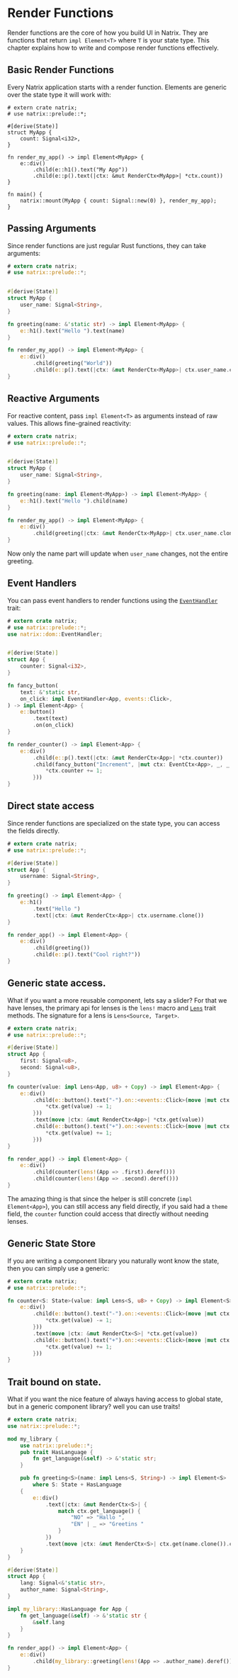 # Render Functions

Render functions are the core of how you build UI in Natrix. They are functions that return `impl Element<T>` where `T` is your state type. This chapter explains how to write and compose render functions effectively.

## Basic Render Functions

Every Natrix application starts with a render function. Elements are generic over the state type it will work with:

```rust,no_run
# extern crate natrix;
# use natrix::prelude::*;

#[derive(State)]
struct MyApp {
    count: Signal<i32>,
}

fn render_my_app() -> impl Element<MyApp> {
    e::div()
        .child(e::h1().text("My App"))
        .child(e::p().text(|ctx: &mut RenderCtx<MyApp>| *ctx.count))
}

fn main() {
    natrix::mount(MyApp { count: Signal::new(0) }, render_my_app);
}
```

## Passing Arguments

Since render functions are just regular Rust functions, they can take arguments:

```rust
# extern crate natrix;
# use natrix::prelude::*;


#[derive(State)]
struct MyApp {
    user_name: Signal<String>,
}

fn greeting(name: &'static str) -> impl Element<MyApp> {
    e::h1().text("Hello ").text(name)
}

fn render_my_app() -> impl Element<MyApp> {
    e::div()
        .child(greeting("World"))
        .child(e::p().text(|ctx: &mut RenderCtx<MyApp>| ctx.user_name.clone()))
}
```

## Reactive Arguments

For reactive content, pass `impl Element<T>` as arguments instead of raw values. This allows fine-grained reactivity:

```rust
# extern crate natrix;
# use natrix::prelude::*;


#[derive(State)]
struct MyApp {
    user_name: Signal<String>,
}

fn greeting(name: impl Element<MyApp>) -> impl Element<MyApp> {
    e::h1().text("Hello ").child(name)
}

fn render_my_app() -> impl Element<MyApp> {
    e::div()
        .child(greeting(|ctx: &mut RenderCtx<MyApp>| ctx.user_name.clone()))
}
```

Now only the name part will update when `user_name` changes, not the entire greeting.

## Event Handlers

You can pass event handlers to render functions using the [`EventHandler`](dom::events::EventHandler) trait:

```rust
# extern crate natrix;
# use natrix::prelude::*;
use natrix::dom::EventHandler;


#[derive(State)]
struct App {
    counter: Signal<i32>,
}

fn fancy_button(
    text: &'static str,
    on_click: impl EventHandler<App, events::Click>,
) -> impl Element<App> {
    e::button()
        .text(text)
        .on(on_click)
}

fn render_counter() -> impl Element<App> {
    e::div()
        .child(e::p().text(|ctx: &mut RenderCtx<App>| *ctx.counter))
        .child(fancy_button("Increment", |mut ctx: EventCtx<App>, _, _| {
            *ctx.counter += 1;
        }))
}
```

## Direct state access
Since render functions are specialized on the state type, you can access the fields directly.

```rust
# extern crate natrix;
# use natrix::prelude::*;

#[derive(State)]
struct App {
    username: Signal<String>,
}

fn greeting() -> impl Element<App> {
    e::h1()
        .text("Hello ")
        .text(|ctx: &mut RenderCtx<App>| ctx.username.clone())
}

fn render_app() -> impl Element<App> {
    e::div()
        .child(greeting())
        .child(e::p().text("Cool right?"))
}
```

## Generic state access.
What if you want a more reusable component, lets say a slider?
For that we have lenses, the primary api for lenses is the `lens!` macro and [`Lens`](lens::Lens) trait methods.
The signature for a lens is `Lens<Source, Target>`.

```rust
# extern crate natrix;
# use natrix::prelude::*;

#[derive(State)]
struct App {
    first: Signal<u8>,
    second: Signal<u8>,
}

fn counter(value: impl Lens<App, u8> + Copy) -> impl Element<App> {
    e::div()
        .child(e::button().text("-").on::<events::Click>(move |mut ctx: EventCtx<App>, _, _| {
            *ctx.get(value) -= 1;
        }))
        .text(move |ctx: &mut RenderCtx<App>| *ctx.get(value))
        .child(e::button().text("+").on::<events::Click>(move |mut ctx: EventCtx<App>, _, _| {
            *ctx.get(value) += 1;
        }))
}

fn render_app() -> impl Element<App> {
    e::div()
        .child(counter(lens!(App => .first).deref()))
        .child(counter(lens!(App => .second).deref()))
}
```
The amazing thing is that since the helper is still concrete (`impl Element<App>`), you can still access any field directly, if you said had a `theme` field, the `counter` function could access that directly without needing lenses.

## Generic State Store
If you are writing a component library you naturally wont know the state, then you can simply use a generic:
```rust
# extern crate natrix;
# use natrix::prelude::*;

fn counter<S: State>(value: impl Lens<S, u8> + Copy) -> impl Element<S> {
    e::div()
        .child(e::button().text("-").on::<events::Click>(move |mut ctx: EventCtx<S>, _, _| {
            *ctx.get(value) -= 1;
        }))
        .text(move |ctx: &mut RenderCtx<S>| *ctx.get(value))
        .child(e::button().text("+").on::<events::Click>(move |mut ctx: EventCtx<S>, _, _| {
            *ctx.get(value) += 1;
        }))
}
```

## Trait bound on state.
What if you want the nice feature of always having access to global state, but in a generic component library? well you can use traits!
```rust
# extern crate natrix;
use natrix::prelude::*;

mod my_library {
    use natrix::prelude::*;
    pub trait HasLanguage {
        fn get_language(&self) -> &'static str;
    }

    pub fn greeting<S>(name: impl Lens<S, String>) -> impl Element<S>
        where S: State + HasLanguage
    {
        e::div()
            .text(|ctx: &mut RenderCtx<S>| {
                match ctx.get_language() {
                    "NO" => "Hallo ",
                    "EN" | _ => "Greetins "
                }
            })
            .text(move |ctx: &mut RenderCtx<S>| ctx.get(name.clone()).clone())
    }
}

#[derive(State)]
struct App {
    lang: Signal<&'static str>,
    author_name: Signal<String>,
}

impl my_library::HasLanguage for App {
    fn get_language(&self) -> &'static str {
        &self.lang
    }
}

fn render_app() -> impl Element<App> {
    e::div()
        .child(my_library::greeting(lens!(App => .author_name).deref()))
}
```
